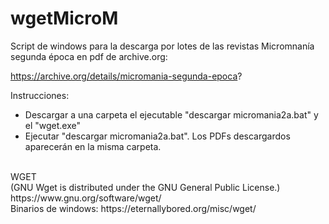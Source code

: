# wgetMicroM

Script de windows para la descarga por lotes de las revistas Micromnanía segunda época en pdf de archive.org:

https://archive.org/details/micromania-segunda-epoca?

Instrucciones:

- Descargar a una carpeta el ejecutable "descargar micromania2a.bat" y el "wget.exe"
- Ejecutar "descargar micromania2a.bat". Los PDFs descargardos aparecerán en la misma carpeta.



<br>
WGET<br>
(GNU Wget is distributed under the GNU General Public License.)<br>
https://www.gnu.org/software/wget/<br>
Binarios de windows: https://eternallybored.org/misc/wget/<br>
